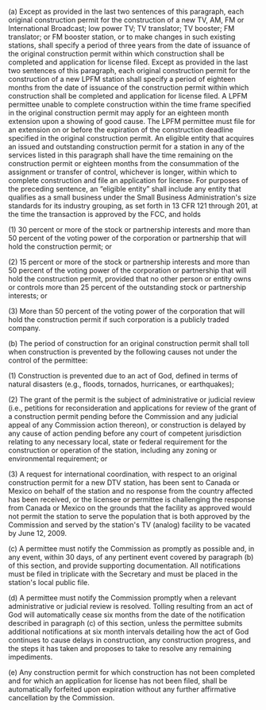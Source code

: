 (a) Except as provided in the last two sentences of this paragraph, each original construction permit for the construction of a new TV, AM, FM or International Broadcast; low power TV; TV translator; TV booster; FM translator; or FM booster station, or to make changes in such existing stations, shall specify a period of three years from the date of issuance of the original construction permit within which construction shall be completed and application for license filed. Except as provided in the last two sentences of this paragraph, each original construction permit for the construction of a new LPFM station shall specify a period of eighteen months from the date of issuance of the construction permit within which construction shall be completed and application for license filed. A LPFM permittee unable to complete construction within the time frame specified in the original construction permit may apply for an eighteen month extension upon a showing of good cause. The LPFM permittee must file for an extension on or before the expiration of the construction deadline specified in the original construction permit. An eligible entity that acquires an issued and outstanding construction permit for a station in any of the services listed in this paragraph shall have the time remaining on the construction permit or eighteen months from the consummation of the assignment or transfer of control, whichever is longer, within which to complete construction and file an application for license. For purposes of the preceding sentence, an “eligible entity” shall include any entity that qualifies as a small business under the Small Business Administration's size standards for its industry grouping, as set forth in 13 CFR 121 through 201, at the time the transaction is approved by the FCC, and holds

(1) 30 percent or more of the stock or partnership interests and more than 50 percent of the voting power of the corporation or partnership that will hold the construction permit; or

(2) 15 percent or more of the stock or partnership interests and more than 50 percent of the voting power of the corporation or partnership that will hold the construction permit, provided that no other person or entity owns or controls more than 25 percent of the outstanding stock or partnership interests; or

(3) More than 50 percent of the voting power of the corporation that will hold the construction permit if such corporation is a publicly traded company.

(b) The period of construction for an original construction permit shall toll when construction is prevented by the following causes not under the control of the permittee:

(1) Construction is prevented due to an act of God, defined in terms of natural disasters (e.g., floods, tornados, hurricanes, or earthquakes);

(2) The grant of the permit is the subject of administrative or judicial review (i.e., petitions for reconsideration and applications for review of the grant of a construction permit pending before the Commission and any judicial appeal of any Commission action thereon), or construction is delayed by any cause of action pending before any court of competent jurisdiction relating to any necessary local, state or federal requirement for the construction or operation of the station, including any zoning or environmental requirement; or

(3) A request for international coordination, with respect to an original construction permit for a new DTV station, has been sent to Canada or Mexico on behalf of the station and no response from the country affected has been received, or the licensee or permittee is challenging the response from Canada or Mexico on the grounds that the facility as approved would not permit the station to serve the population that is both approved by the Commission and served by the station's TV (analog) facility to be vacated by June 12, 2009.

(c) A permittee must notify the Commission as promptly as possible and, in any event, within 30 days, of any pertinent event covered by paragraph (b) of this section, and provide supporting documentation. All notifications must be filed in triplicate with the Secretary and must be placed in the station's local public file.

(d) A permittee must notify the Commission promptly when a relevant administrative or judicial review is resolved. Tolling resulting from an act of God will automatically cease six months from the date of the notification described in paragraph (c) of this section, unless the permittee submits additional notifications at six month intervals detailing how the act of God continues to cause delays in construction, any construction progress, and the steps it has taken and proposes to take to resolve any remaining impediments.
              

(e) Any construction permit for which construction has not been completed and for which an application for license has not been filed, shall be automatically forfeited upon expiration without any further affirmative cancellation by the Commission.

